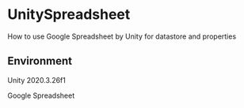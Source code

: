 # UnitySpreadsheet
How to use Google Spreadsheet by Unity for datastore and properties

## Environment 

Unity 2020.3.26f1

Google Spreadsheet

